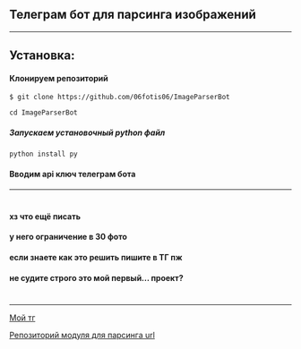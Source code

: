 ## Телеграм бот для парсинга изображений
___
## Установка:
#### Клонируем репозиторий
```$ git clone https://github.com/06fotis06/ImageParserBot```

```cd ImageParserBot```
##### Запускаем установочный python файл
```python install py```
#### Вводим api ключ телеграм бота
------
# 
#### хз что ещё писать
#### у него ограничение в 30 фото
#### если знаете как это решить пишите в ТГ пж
#### не судите строго это мой первый... проект? 
# 
------
[Мой тг](t.me/fffotis)

[Репозиторий модуля для парсинга url](https://github.com/Ulbwaa/YandexImagesParser)